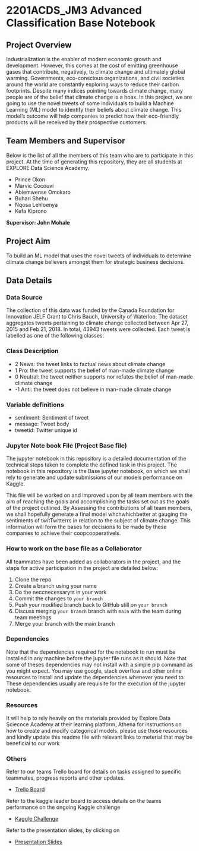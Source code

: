 # 2201ACDS_JM3 Advanced Classification Base Notebook

## Project Overview
Industrialization is the enabler of modern economic growth and development. However, this comes at the cost of emitting greenhouse gases that contribute, negatively, to climate change and ultimately global warming. Governments, eco-conscious organizations, and civil societies around the world are constantly exploring ways to reduce their carbon footprints. Despite many indices pointing towards climate change, many people are of the belief that climate change is a hoax. In this project, we are going to use the novel tweets of some individuals to build a Machine Learning (ML) model to identify their beliefs about climate change. This model’s outcome will help companies to predict how their eco-friendly products will be received by their prospective customers. 
 
## Team Members and Supervisor
Below is the list of all the members of this team who are to participate in this project. At the time of generating this repository, they are all students at EXPLORE Data Science Academy.
- Prince Okon
- Marvic Cocouvi
- Abiemwense Omokaro
- Buhari Shehu
- Nqosa Lehloenya 
- Kefa Kiprono

**Supervisor: John Mohale**

## Project Aim
To build an ML model that uses the novel tweets of individuals to determine climate change believers amongst them for strategic business decisions. 

## Data Details
### Data Source
The collection of this data was funded by the Canada Foundation for Innovation JELF Grant to Chris Bauch, University of Waterloo. The dataset aggregates tweets pertaining to climate change collected between Apr 27, 2015 and Feb 21, 2018. In total, 43943 tweets were collected. Each tweet is labelled as one of the following classes:

### Class Description
* 2 News: the tweet links to factual news about climate change
* 1 Pro: the tweet supports the belief of man-made climate change
* 0 Neutral: the tweet neither supports nor refutes the belief of man-made climate change
* -1 Anti: the tweet does not believe in man-made climate change

### Variable definitions
* sentiment: Sentiment of tweet
* message: Tweet body
* tweetid: Twitter unique id

### Jupyter Note book File (Project Base file)
The jupyter notebook in this repository is a detailed documentation of the technical steps taken to complete the defined task in this project. The notebook in this repository is the Base jupyter notebook, on which we shall rely to generate and update submissions of our models performance on Kaggle.

This file will be worked on and improved upon by all team members with the aim of reaching the goals and accomplishing the tasks set out as the goals of the project outlined. By Assessing the contributions of all team members, we shall hopefully generate a final model whchwhichbetter at gauging the sentiments of twitTwitterrs in relation to the subject of climate change. This information will form the bases for decisions to be made by these companies to achieve their coopcooperativels. 

### How to work on the base file as a Collaborator
All teammates have been added as collaborators in the project, and the steps for active participation in the project are detailed below:

1. Clone the repo
2. Create a branch using your name
3. Do the neccnecessaryts in your work
4. Commit the changes to `your branch`
5. Push your modified branch back to GitHub still on `your branch`
6. Discuss merging `your branch` branch with `main` with the team during team meetings
7. Merge your branch with the main branch

### Dependencies
Note that the dependencies required for the notebook to run must be installed in any machine before the jupyter file runs as it should. Note that some of theses dependencies may not install with a simple pip command as you might expect. You may use google, stack overflow and other online resources to install and update the dependencies whenever you need to. These dependencies usually are requisite for the execution of the jupyter notebook.

### Resources
It will help to rely heavily on the materials provided by Explore Data Sciecnce Academy at their learning platform, Athena for instructions on how to create and modify categorical models. please use those resources and kindly update this readme file with relevant links to meterial that may be beneficial to our work
### Others
Refer to our teams Trello board for details on tasks assigned to specific teammates, progress reports and other updates.
- [Trello Board](https://trello.com/b/aUqUenyf/classification-predict)

Refer to the kaggle leader board to access details on the teams performance on the ongoing Kaggle challenge
- [Kaggle Challenge](https://www.kaggle.com/competitions/edsa-climate-change-belief-analysis-2022/overview)

Refer to the presentation slides, by clicking on
- [Presentation Slides](https://docs.google.com/presentation/d/1xBDXbAlgfS7AvcFOfY_RwvkqdzK8evD3ChHPKpBaQyo/edit#slide=id.g92a1ad2113_0_583)
